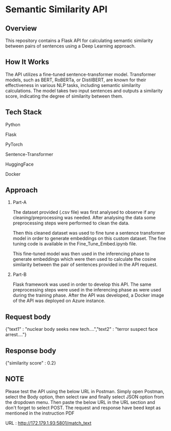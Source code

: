 # Semantic Similarity API

## Overview
This repository contains a Flask API for calculating semantic similarity between pairs of sentences using a Deep Learning approach.

## How It Works
The API utilizes a fine-tuned sentence-transformer model. Transformer models, such as BERT, RoBERTa, or DistilBERT, are known for their effectiveness in various NLP tasks, including semantic similarity calculations. The model takes two input sentences and outputs a similarity score, indicating the degree of similarity between them.

## Tech Stack
Python

Flask

PyTorch

Sentence-Transformer

HuggingFace

Docker

## Approach
1. Part-A

    The dataset provided (.csv file) was first analysed to observe if any cleaning/preprocessing was needed. After analysing the data some preprocessing steps were performed to clean the data.

    Then this cleaned dataset was used to fine tune a sentence transformer model in order to generate embeddings on this custom dataset. The fine tuning code is available in the Fine_Tune_Embed.ipynb file.

    This fine-tuned model was then used in the inferencing phase to generate embeddings which were then used to calculate the cosine similarity between the pair of sentences provided in the API request.


2. Part-B

    Flask framework was used in order to develop this API. The same preprocessing steps were used in the inferencing phase as were used during the training phase. After the API was developed, a Docker image of the API was deployed on Azure instance.

## Request body
{"text1" : "nuclear body seeks new tech....","text2" : "terror suspect face arrest...."}

## Response body
{"similarity score" : 0.2}

## NOTE
Please test the API using the below URL in Postman. Simply open Postman, select the Body option, then select raw and finally select JSON option from the dropdown menu. Then paste the below URL in the URL section and don't forget to select POST. 
The request and response have beed kept as mentioned in the instruction PDF

URL : http://172.179.1.93:5801/match_text